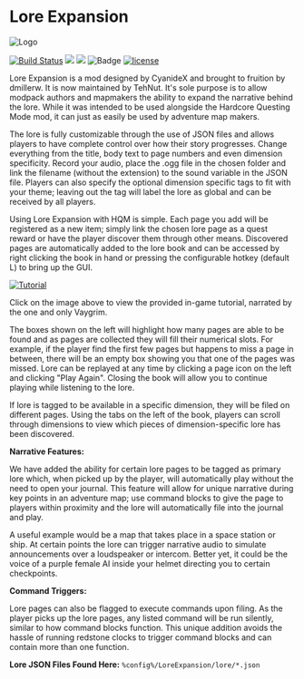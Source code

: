 # Lore Expansion

![Logo](https://i.imgur.com/U3dcH9z.png)

[![Build Status](http://tehnut.info/jenkins/buildStatus/icon?job=LoreExpansion/1.10)](http://tehnut.info/jenkins/job/LoreExpansion/1.10) [![](http://cf.way2muchnoise.eu/full_lore-expansion_downloads.svg)](https://minecraft.curseforge.com/projects/lore-expansion) [![](http://cf.way2muchnoise.eu/versions/For%20Minecraft_lore-expansion_all.svg)](https://minecraft.curseforge.com/projects/lore-expansion) ![Badge](https://img.shields.io/badge/Made_with-Memes-red.svg?style=flat-square) [![license](https://img.shields.io/github/license/mashape/apistatus.svg?style=flat-square)](https://github.com/TehNut/LoreExpansion/blob/1.10/LICENSE.md)

Lore Expansion is a mod designed by CyanideX and brought to fruition by dmillerw. It is now maintained by TehNut. It's sole purpose is to allow modpack authors and mapmakers the ability to expand the narrative behind the lore. While it was intended to be used alongside the Hardcore Questing Mode mod, it can just as easily be used by adventure map makers.

The lore is fully customizable through the use of JSON files and allows players to have complete control over how their story progresses. Change everything from the title, body text to page numbers and even dimension specificity. Record your audio, place the .ogg file in the chosen folder and link the filename (without the extension) to the sound variable in the JSON file. Players can also specify the optional dimension specific tags to fit with your theme; leaving out the tag will label the lore as global and can be received by all players.

Using Lore Expansion with HQM is simple. Each page you add will be registered as a new item; simply link the chosen lore page as a quest reward or have the player discover them through other means. Discovered pages are automatically added to the lore book and can be accessed by right clicking the book in hand or pressing the configurable hotkey (default L) to bring up the GUI.

[![Tutorial](https://i.imgur.com/T006Ki8.png)](https://www.youtube.com/watch?v=DBOecyn7TFE)

Click on the image above to view the provided in-game tutorial, narrated by the one and only Vaygrim.

 

The boxes shown on the left will highlight how many pages are able to be found and as pages are collected they will fill their numerical slots. For example, if the player find the first few pages but happens to miss a page in between, there will be an empty box showing you that one of the pages was missed. Lore can be replayed at any time by clicking a page icon on the left and clicking "Play Again". Closing the book will allow you to continue playing while listening to the lore.

If lore is tagged to be available in a specific dimension, they will be filed on different pages. Using the tabs on the left of the book, players can scroll through dimensions to view which pieces of dimension-specific lore has been discovered.

**Narrative Features:**

We have added the ability for certain lore pages to be tagged as primary lore which, when picked up by the player, will automatically play without the need to open your journal. This feature will allow for unique narrative during key points in an adventure map; use command blocks to give the page to players within proximity and the lore will automatically file into the journal and play.

A useful example would be a map that takes place in a space station or ship. At certain points the lore can trigger narrative audio to simulate announcements over a loudspeaker or intercom. Better yet, it could be the voice of a purple female AI inside your helmet directing you to certain checkpoints.

**Command Triggers:**

Lore pages can also be flagged to execute commands upon filing. As the player picks up the lore pages, any listed command will be run silently, similar to how command blocks function. This unique addition avoids the hassle of running redstone clocks to trigger command blocks and can contain more than one function.

**Lore JSON Files Found Here:** `%config%/LoreExpansion/lore/*.json`